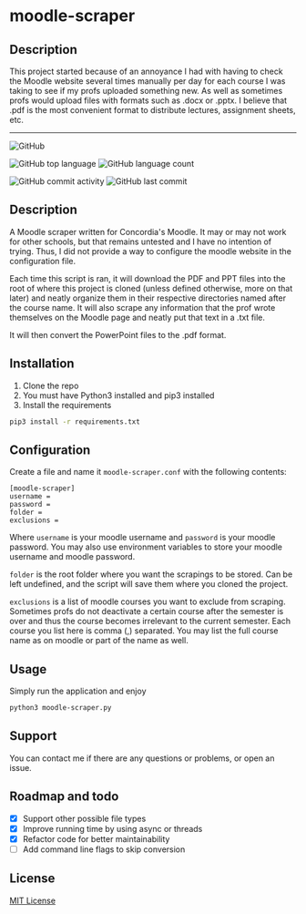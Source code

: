 # moodle-scraper

## Description

This project started because of an annoyance I had with having to check the Moodle website several times manually per day for each course I was taking to see if my profs uploaded something new. As well as sometimes profs would upload files with formats such as .docx or .pptx. I believe that .pdf is the most convenient format to distribute lectures, assignment sheets, etc.

---
![GitHub](https://img.shields.io/github/license/gpnn/moodle-scraper?style=flat-square)

![GitHub top language](https://img.shields.io/github/languages/top/gpnn/moodle-scraper?style=flat-square)
![GitHub language count](https://img.shields.io/github/languages/count/gpnn/moodle-scraper?style=flat-square)

![GitHub commit activity](https://img.shields.io/github/commit-activity/m/gpnn/moodle-scraper?style=flat-square)
![GitHub last commit](https://img.shields.io/github/last-commit/gpnn/moodle-scraper?style=flat-square)

## Description

A Moodle scraper written for Concordia's Moodle. It may or may not work for other schools, but that remains untested and I have no intention of trying. Thus, I did not provide a way to configure the moodle website in the configuration file.

Each time this script is ran, it will download the PDF and PPT files into the root of where this project is cloned (unless defined otherwise, more on that later) and neatly organize them in their respective directories named after the course name. It will also scrape any information that the prof wrote themselves on the Moodle page and neatly put that text in a .txt file.

It will then convert the PowerPoint files to the .pdf format.

## Installation

1.  Clone the repo
2.  You must have Python3 installed and pip3 installed
3.  Install the requirements
````bash
pip3 install -r requirements.txt
````
## Configuration

Create a file and name it `moodle-scraper.conf` with the following contents:
````
[moodle-scraper]
username = 
password = 
folder =
exclusions =
````

Where `username` is your moodle username and `password` is your moodle password.
You may also use environment variables to store your moodle username and moodle password.

`folder` is the root folder where you want the scrapings to be stored. Can be left undefined, and the script will save them where you cloned the project.

`exclusions` is a list of moodle courses you want to exclude from scraping. Sometimes profs do not deactivate a certain course after the semester is over and thus the course becomes irrelevant to the current semester. Each course you list here is comma (,) separated. You may list the full course name as on moodle or part of the name as well.

## Usage

Simply run the application and enjoy
````bash
python3 moodle-scraper.py
````

## Support

You can contact me if there are any questions or problems, or open an issue.

## Roadmap and todo

*  [x] Support other possible file types
*  [x] Improve running time by using async or threads
*  [x] Refactor code for better maintainability
*  [ ] Add command line flags to skip conversion

## License

[MIT License](https://choosealicense.com/licenses/mit/)
